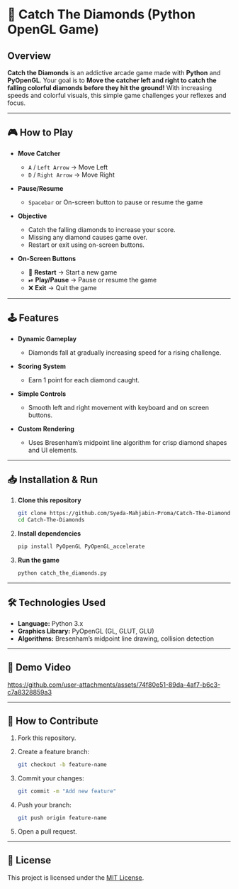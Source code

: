 # 🔷 Catch The Diamonds (Python OpenGL Game)

## Overview

**Catch the Diamonds** is an addictive arcade game made with **Python** and **PyOpenGL**. Your goal is to **Move the catcher left and right to catch the falling colorful diamonds before they hit the ground!** With increasing speeds and colorful visuals, this simple game challenges your reflexes and focus.

---

## 🎮 How to Play

* **Move Catcher**

  * `A` / `Left Arrow` → Move Left
  * `D` / `Right Arrow` → Move Right

* **Pause/Resume**

  * `Spacebar` or On-screen button to pause or resume the game

* **Objective**

  * Catch the falling diamonds to increase your score.
  * Missing any diamond causes game over.
  * Restart or exit using on-screen buttons.

* **On-Screen Buttons**

  * 🔄 **Restart** → Start a new game
  * ⏯ **Play/Pause** → Pause or resume the game
  * ❌ **Exit** → Quit the game

---

## 🕹 Features

* **Dynamic Gameplay**

  * Diamonds fall at gradually increasing speed for a rising challenge.

* **Scoring System**

  * Earn 1 point for each diamond caught.

* **Simple Controls**

  * Smooth left and right movement with keyboard and on screen buttons.

* **Custom Rendering**

  * Uses Bresenham’s midpoint line algorithm for crisp diamond shapes and UI elements.

---

## 📥 Installation & Run

1. **Clone this repository**

   ```bash
   git clone https://github.com/Syeda-Mahjabin-Proma/Catch-The-Diamonds.git
   cd Catch-The-Diamonds
   ```

2. **Install dependencies**

   ```bash
   pip install PyOpenGL PyOpenGL_accelerate
   ```

3. **Run the game**

   ```bash
   python catch_the_diamonds.py
   ```

---

## 🛠 Technologies Used

* **Language:** Python 3.x
* **Graphics Library:** PyOpenGL (GL, GLUT, GLU)
* **Algorithms:** Bresenham’s midpoint line drawing, collision detection

---

## 🎥 Demo Video



https://github.com/user-attachments/assets/74f80e51-89da-4af7-b6c3-c7a8328859a3




---

## 🤝 How to Contribute

1. Fork this repository.
2. Create a feature branch:

   ```bash
   git checkout -b feature-name
   ```
3. Commit your changes:

   ```bash
   git commit -m "Add new feature"
   ```
4. Push your branch:

   ```bash
   git push origin feature-name
   ```
5. Open a pull request.

---

## 📜 License

This project is licensed under the [MIT License](https://opensource.org/licenses/MIT).
